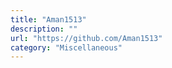 ```yaml
---
title: "Aman1513"
description: ""
url: "https://github.com/Aman1513"
category: "Miscellaneous"
---
```

